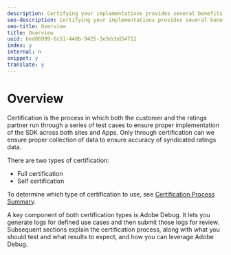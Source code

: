 ```yaml
---
description: Certifying your implementations provides several benefits.
seo-description: Certifying your implementations provides several benefits.
seo-title: Overview
title: Overview
uuid: bed86999-6c51-440b-9425-3e3dcbd54712
index: y
internal: n
snippet: y
translate: y
---
```


# Overview

Certification is the process in which both the customer and the ratings partner run through a series of test cases to ensure proper implementation of the SDK across both sites and Apps. Only through certification can we ensure proper collection of data to ensure accuracy of syndicated ratings data. 

There are two types of certification: 
* Full certification
* Self certification


To determine which type of certification to use, see [ Certification Process Summary](c_dcr_full-cert.md#concept_06EA150644C64ADE8173ECADE2444E85). 

A key component of both certification types is Adobe Debug. It lets you generate logs for defined use cases and then submit those logs for review. Subsequent sections explain the certification process, along with what you should test and what results to expect, and how you can leverage Adobe Debug. 
